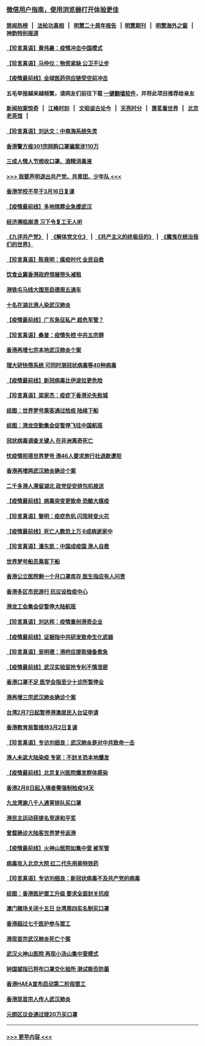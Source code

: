 ### [微信用户指南，使用浏览器打开体验更佳](https://github.com/gfw-breaker/banned-news1/blob/master/indexes/wechat-guide.md?t=0)
#### [禁闻热榜](热点新闻.md?t=0)  &nbsp;&nbsp;|&nbsp;&nbsp; [法轮功真相](https://github.com/gfw-breaker/truth/blob/master/README.md?t=0) &nbsp;&nbsp;|&nbsp;&nbsp; [明慧二十周年报告](https://github.com/gfw-breaker/mh-reports/blob/master/README.md?t=0) &nbsp;&nbsp;|&nbsp;&nbsp;[明慧期刊](https://github.com/gfw-breaker/mh-qikan) &nbsp;&nbsp;|&nbsp;&nbsp; [明慧海外之窗](https://github.com/gfw-breaker/mh-news/blob/master/README.md?t=0) &nbsp;&nbsp;|&nbsp;&nbsp; [神韵特别报道](https://github.com/gfw-breaker/mh-news/blob/master/shenyun.md?t=0)
#### [【珍言真语】黄伟豪：疫情冲击中国模式](../pages/nsc415/n11873482.md?t=02170422) 
#### [【珍言真语】马仲仪：物资紧缺 公卫不让步](../pages/nsc415/n11872315.md?t=02170422) 
#### [【疫情最前线】全球医药供应链受空前冲击](../pages/nsc415/n11869614.md?t=02170422) 
#### 五毛举报越来越频繁，请网友们前往下载 [一键翻墙软件](https://github.com/gfw-breaker/ssr-accounts)，并将此项目推荐给亲友
#### [新闻拍案惊奇](https://github.com/gfw-breaker/banned-news1/blob/master/pages/link4.md) &nbsp;&nbsp;|&nbsp;&nbsp; [江峰时刻](https://github.com/gfw-breaker/banned-news1/blob/master/pages/link4.md) &nbsp;&nbsp;|&nbsp;&nbsp; [文昭谈古论今](https://github.com/gfw-breaker/banned-news1/blob/master/pages/link4.md) &nbsp;&nbsp;|&nbsp;&nbsp; [天亮时分](https://github.com/gfw-breaker/banned-news1/blob/master/pages/link4.md) &nbsp;&nbsp;|&nbsp;&nbsp; [萧茗看世界](https://github.com/gfw-breaker/banned-news1/blob/master/pages/link4.md) &nbsp;&nbsp;|&nbsp;&nbsp; [北京老茶馆](https://github.com/gfw-breaker/banned-news1/blob/master/pages/link4.md) &nbsp;&nbsp;|&nbsp;&nbsp; 
#### [【珍言真语】刘达文：中南海系统失灵](../pages/nsc415/n11869465.md?t=02170422) 
#### [香港警方接301宗网购口罩骗案涉110万](../pages/nsc415/n11867572.md?t=02170422) 
#### [三成人情人节想收口罩、酒精消毒液](../pages/nsc415/n11867523.md?t=02170422) 
#### [>>> 我要声明退出共产党、共青团、少年队 <<<](https://github.com/begood0513/goodnews/blob/master/quit/letter.md) 
#### [香港学校不早于3月16日复课](../pages/nsc415/n11867498.md?t=02170422) 
#### [【疫情最前线】多地殡葬业急援武汉](../pages/nsc415/n11866914.md?t=02170422) 
#### [经济濒临崩溃 习下令复工无人听](../pages/nsc415/n11867269.md?t=02170422) 
#### [《九评共产党》](https://github.com/begood0513/9ping.md/blob/master/README.md) &nbsp;|&nbsp; [《解体党文化》](../../../../jtdwh.md/blob/master/README.md)  &nbsp;|&nbsp; [《共产主义的终极目的》](../../../../gczydzjmd.md/blob/master/README.md) &nbsp;|&nbsp; [《魔鬼在统治我们的世界》](../../../../mgztzwmdsj.md/blob/master/README.md) 
#### [【珍言真语】陈竟明：瘟疫时代 全民自救](../pages/nsc415/n11866765.md?t=02170422) 
#### [饮食业冀香港政府领展带头减租](../pages/nsc415/n11864876.md?t=02170422) 
#### [港铁屯马线大围至启德周五通车](../pages/nsc415/n11864842.md?t=02170422) 
#### [十名在湖北港人染武汉肺炎](../pages/nsc415/n11864807.md?t=02170422) 
#### [【疫情最前线】广东急征私产 趁危军管？](../pages/nsc415/n11864205.md?t=02170422) 
#### [【珍言真语】桑普：疫情失控 中共五宗罪](../pages/nsc415/n11864157.md?t=02170422) 
#### [香港再增七宗本地武汉肺炎个案](../pages/nsc415/n11862405.md?t=02170422) 
#### [理大研快筛系统 可同时测冠状病毒等40种病毒](../pages/nsc415/n11862376.md?t=02170422) 
#### [【疫情最前线】新冠病毒比伊波拉更危险](../pages/nsc415/n11862199.md?t=02170422) 
#### [【珍言真语】梁家杰：疫症下香港沦失败城](../pages/nsc415/n11861588.md?t=02170422) 
#### [组图：世界梦号乘客通过检疫 陆续下船](../pages/nsc415/n11858302.md?t=02170422) 
#### [组图：港龙空勤集会促暂停飞往中国航班](../pages/nsc415/n11858190.md?t=02170422) 
#### [冠状病毒调查关键人 在非洲离奇死亡](../pages/nsc415/n11859798.md?t=02170422) 
#### [忧疫情拒搭世界梦号 港46人要求旅行社退款遭拒](../pages/nsc415/n11859849.md?t=02170422) 
#### [香港再增两武汉肺炎确诊个案](../pages/nsc415/n11859833.md?t=02170422) 
#### [二千多港人滞留湖北 政党促安排包机接送](../pages/nsc415/n11859831.md?t=02170422) 
#### [【疫情最前线】病毒突变更致命 恐酿大瘟疫](../pages/nsc415/n11859604.md?t=02170422) 
#### [【珍言真语】黎明：疫症危机 闪现转变火花](../pages/nsc415/n11859199.md?t=02170422) 
#### [【疫情最前线】死亡人数恐上万 6成病逝家中](../pages/nsc415/n11856687.md?t=02170422) 
#### [【珍言真语】潘东凯：中国成疫国 港人自救](../pages/nsc415/n11856962.md?t=02170422) 
#### [世界梦号船员乘客下船](../pages/nsc415/n11856883.md?t=02170422) 
#### [香港公立医院剩一个月口罩库存 医生指应有人问责](../pages/nsc415/n11856875.md?t=02170422) 
#### [香港多区市民游行 抗议设检疫中心](../pages/nsc415/n11856866.md?t=02170422) 
#### [港龙工会集会促暂停大陆航班](../pages/nsc415/n11856840.md?t=02170422) 
#### [【珍言真语】刘达邦：疫情重创港资企业](../pages/nsc415/n11854274.md?t=02170422) 
#### [【疫情最前线】证据指中共研发致命生化武器](../pages/nsc415/n11853087.md?t=02170422) 
#### [【珍言真语】吴明德：港府应提取储备救急](../pages/nsc415/n11852734.md?t=02170422) 
#### [【疫情最前线】武汉实验室抢专利不慎泄密](../pages/nsc415/n11850310.md?t=02170422) 
#### [香港口罩不足 医学会指至少十诊所暂停业](../pages/nsc415/n11850301.md?t=02170422) 
#### [港再增三宗武汉肺炎确诊个案](../pages/nsc415/n11850328.md?t=02170422) 
#### [台湾2月7日起暂停港澳居民入台证申请](../pages/nsc415/n11850304.md?t=02170422) 
#### [香港教育局暂维持3月2日复课](../pages/nsc415/n11850260.md?t=02170422) 
#### [【珍言真语】专访刘细良：武汉肺炎是对中共致命一击](../pages/nsc415/n11849934.md?t=02170422) 
#### [港人未返大陆染疫 专家：不封关恐本地爆发](../pages/nsc415/n11848021.md?t=02170422) 
#### [【疫情最前线】北京复兴医院爆发群体感染](../pages/nsc415/n11847626.md?t=02170422) 
#### [香港2月8日起入境者需强制检疫14天](../pages/nsc415/n11847658.md?t=02170422) 
#### [九龙湾逾八千人通宵排队买口罩](../pages/nsc415/n11847647.md?t=02170422) 
#### [港民主运动获提名竞逐和平奖](../pages/nsc415/n11847633.md?t=02170422) 
#### [曾载确诊大陆客世界梦号返港](../pages/nsc415/n11847608.md?t=02170422) 
#### [【疫情最前线】火神山医院如集中营 被军管](../pages/nsc415/n11847524.md?t=02170422) 
#### [病毒攻入北京大院 红二代先用美特效药](../pages/nsc415/n11847427.md?t=02170422) 
#### [【珍言真语】专访刘细良：新冠状病毒不及共产党的病毒](../pages/nsc415/n11847164.md?t=02170422) 
#### [组图：香港医护罢工升级 要求全面封关抗疫](../pages/nsc415/n11844107.md?t=02170422) 
#### [澳门赌场关闭十五日 台湾周四实名制买口罩](../pages/nsc415/n11845083.md?t=02170422) 
#### [香港超过七千医护参与罢工](../pages/nsc415/n11845051.md?t=02170422) 
#### [港现首宗武汉肺炎死亡个案](../pages/nsc415/n11844998.md?t=02170422) 
#### [武汉火神山医院 再现小汤山集中营模式](../pages/nsc415/n11844763.md?t=02170422) 
#### [钟国斌指已将布口罩交化验所 测试能否防菌](../pages/nsc415/n11842783.md?t=02170422) 
#### [香港HAEA宣布启动第二阶段罢工](../pages/nsc415/n11842723.md?t=02170422) 
#### [香港现首宗人传人武汉肺炎](../pages/nsc415/n11842766.md?t=02170422) 
#### [元朗区议会通过拨20万买口罩](../pages/nsc415/n11842754.md?t=02170422) 

----
#### [ >>> 更早内容 <<< ](../indexes/nsc415-earlier.md)
